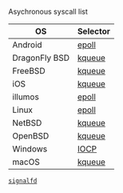 Asychronous syscall list

| OS            | Selector                                                                           |
| ------------- | ---------------------------------------------------------------------------------- |
| Android       | [epoll](https://man7.org/linux/man-pages/man7/epoll.7.html)                        |
| DragonFly BSD | [kqueue](https://www.freebsd.org/cgi/man.cgi?query=kqueue&sektion=2)               |
| FreeBSD       | [kqueue](https://www.freebsd.org/cgi/man.cgi?query=kqueue&sektion=2)               |
| iOS           | [kqueue](https://www.freebsd.org/cgi/man.cgi?query=kqueue&sektion=2)               |
| illumos       | [epoll](https://man7.org/linux/man-pages/man7/epoll.7.html)                        |
| Linux         | [epoll](https://man7.org/linux/man-pages/man7/epoll.7.html)                        |
| NetBSD        | [kqueue](https://www.freebsd.org/cgi/man.cgi?query=kqueue&sektion=2)               |
| OpenBSD       | [kqueue](https://www.freebsd.org/cgi/man.cgi?query=kqueue&sektion=2)               |
| Windows       | [IOCP](https://docs.microsoft.com/en-us/windows/win32/fileio/i-o-completion-ports) |
| macOS         | [kqueue](https://www.freebsd.org/cgi/man.cgi?query=kqueue&sektion=2)               |
[`signalfd`](https://man7.org/linux/man-pages/man2/signalfd.2.html)